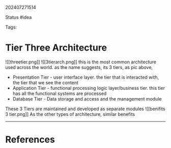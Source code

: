 202407271514

Status #idea

Tags:

# Tier Three Architecture


![[threetier.png]]
![[3tierarch.png]]
this is the most common architecture used across the world. as the name suggests, its 3 tiers, as pic above, 
- Presentation Tier - user interface layer. the tier that is interacted with, the tier that we see the content
- Application Tier - functional processing logic layer/business tier. this tier has all the functional systems are processed
- Database Tier - Data storage and access and the management module

These 3 Tiers are maintained and developed as separate modules
![[benifits 3 tier.png]]
As the other types of architecture, similar benefits




---
# References

